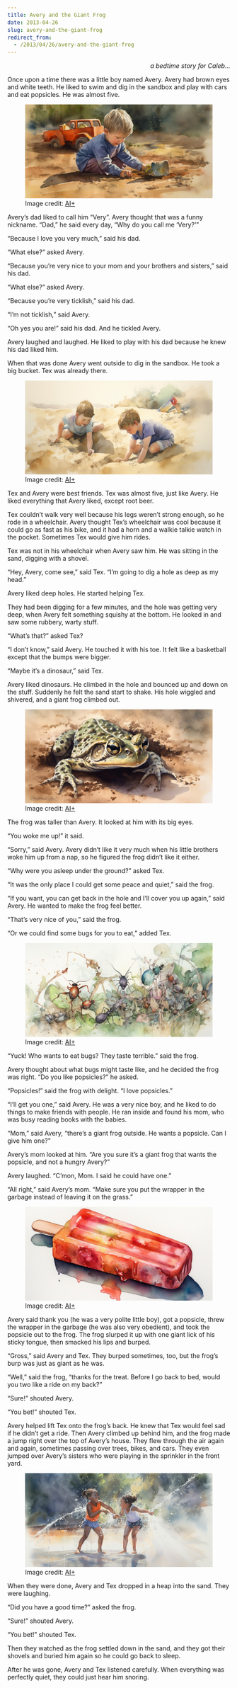 ```yaml
---
title: Avery and the Giant Frog
date: 2013-04-26
slug: avery-and-the-giant-frog
redirect_from:
  - /2013/04/26/avery-and-the-giant-frog
---
```


<p style="text-align:right;"><em>a bedtime story for Caleb...</em></p>
Once upon a time there was a little boy named Avery. Avery had brown eyes and white teeth. He liked to swim and dig in the sandbox and play with cars and eat popsicles. He was almost five.

<figure><img alt="boy in sandbox" src="assets/boy-in-sandbox.jpg" /><figcaption>Image credit: <a href="ai-art">AI+</a></figcaption></figure>

Avery’s dad liked to call him “Very”. Avery thought that was a funny nickname. “Dad,” he said every day, “Why do you call me ‘Very?’”

“Because I love you very much,” said his dad.

“What else?” asked Avery.

“Because you’re very nice to your mom and your brothers and sisters,” said his dad.

“What else?” asked Avery.

“Because you’re very ticklish,” said his dad.

“I’m not ticklish,” said Avery.

“Oh yes you are!” said his dad. And he tickled Avery.

Avery laughed and laughed. He liked to play with his dad because he knew his dad liked him.

When that was done Avery went outside to dig in the sandbox. He took a big bucket. Tex was already there.

<figure><img src="assets/2-boys-digging.jpg" /><figcaption>Image credit: <a href="ai-art">AI+</a></figcaption></figure>

Tex and Avery were best friends. Tex was almost five, just like Avery. He liked everything that Avery liked, except root beer.

Tex couldn’t walk very well because his legs weren’t strong enough, so he rode in a wheelchair. Avery thought Tex’s wheelchair was cool because it could go as fast as his bike, and it had a horn and a walkie talkie watch in the pocket. Sometimes Tex would give him rides.

Tex was not in his wheelchair when Avery saw him. He was sitting in the sand, digging with a shovel.

“Hey, Avery, come see,” said Tex. “I’m going to dig a hole as deep as my head.”

Avery liked deep holes. He started helping Tex.

They had been digging for a few minutes, and the hole was getting very deep, when Avery felt something squishy at the bottom. He looked in and saw some rubbery, warty stuff.

“What’s that?” asked Tex?

“I don’t know,” said Avery. He touched it with his toe. It felt like a basketball except that the bumps were bigger.

“Maybe it’s a dinosaur,” said Tex.

Avery liked dinosaurs. He climbed in the hole and bounced up and down on the stuff. Suddenly he felt the sand start to shake. His hole wiggled and shivered, and a giant frog climbed out.

<figure><img src="assets/frog-in-sand.jpg"/><figcaption>Image credit: <a href="ai-art">AI+</a></figcaption></figure>

The frog was taller than Avery. It looked at him with its big eyes.

“You woke me up!” it said.

“Sorry,” said Avery. Avery didn’t like it very much when his little brothers woke him up from a nap, so he figured the frog didn’t like it either.

“Why were you asleep under the ground?” asked Tex.

“It was the only place I could get some peace and quiet,” said the frog.

“If you want, you can get back in the hole and I’ll cover you up again,” said Avery. He wanted to make the frog feel better.

“That’s very nice of you,” said the frog.

“Or we could find some bugs for you to eat,” added Tex.

<figure><img src="assets/bugs.jpg" /><figcaption>Image credit: <a href="ai-art">AI+</a></figcaption></figure>

“Yuck! Who wants to eat bugs? They taste terrible.” said the frog.

Avery thought about what bugs might taste like, and he decided the frog was right. “Do you like popsicles?” he asked.

“Popsicles!” said the frog with delight. “I love popsicles.”

“I’ll get you one,” said Avery. He was a very nice boy, and he liked to do things to make friends with people. He ran inside and found his mom, who was busy reading books with the babies.

“Mom,” said Avery, “there’s a giant frog outside. He wants a popsicle. Can I give him one?”

Avery’s mom looked at him. “Are you sure it’s a giant frog that wants the popsicle, and not a hungry Avery?”

Avery laughed. “C’mon, Mom. I said he could have one.”

“All right,” said Avery’s mom. “Make sure you put the wrapper in the garbage instead of leaving it on the grass.”

<figure><img src="assets/popsicle.jpg" /><figcaption>Image credit: <a href="ai-art">AI+</a></figcaption></figure>

Avery said thank you (he was a very polite little boy), got a popsicle, threw the wrapper in the garbage (he was also very obedient), and took the popsicle out to the frog. The frog slurped it up with one giant lick of his sticky tongue, then smacked his lips and burped.

“Gross,” said Avery and Tex. They burped sometimes, too, but the frog’s burp was just as giant as he was.

“Well,” said the frog, “thanks for the treat. Before I go back to bed, would you two like a ride on my back?”

“Sure!” shouted Avery.

“You bet!” shouted Tex.

Avery helped lift Tex onto the frog’s back. He knew that Tex would feel sad if he didn’t get a ride. Then Avery climbed up behind him, and the frog made a jump right over the top of Avery’s house. They flew through the air again and again, sometimes passing over trees, bikes, and cars. They even jumped over Avery’s sisters who were playing in the sprinkler in the front yard.

<figure><img src="assets/girls-in-sprinkler.jpg" /><figcaption>Image credit: <a href="ai-art">AI+</a></figcaption></figure>

When they were done, Avery and Tex dropped in a heap into the sand. They were laughing.

“Did you have a good time?” asked the frog.

“Sure!” shouted Avery.

“You bet!” shouted Tex.

Then they watched as the frog settled down in the sand, and they got their shovels and buried him again so he could go back to sleep.

After he was gone, Avery and Tex listened carefully. When everything was perfectly quiet, they could just hear him snoring.